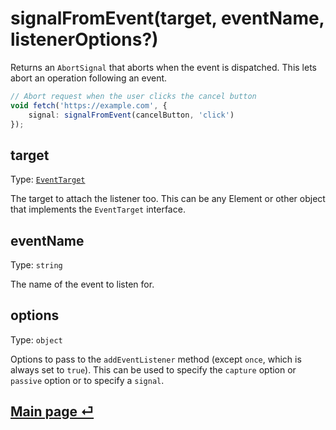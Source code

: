 # signalFromEvent(target, eventName, listenerOptions?)

Returns an `AbortSignal` that aborts when the event is dispatched. This lets abort an operation following an event.

```ts
// Abort request when the user clicks the cancel button
void fetch('https://example.com', {
	signal: signalFromEvent(cancelButton, 'click')
});
```

## target

Type: [`EventTarget`](https://developer.mozilla.org/en-US/docs/Web/API/EventTarget)

The target to attach the listener too. This can be any Element or other object that implements the `EventTarget` interface.

## eventName

Type: `string`

The name of the event to listen for.

## options

Type: `object`

Options to pass to the `addEventListener` method (except `once`, which is always set to `true`). This can be used to specify the `capture` option or `passive` option or to specify a `signal`.

## [Main page ⏎](../readme.md)
